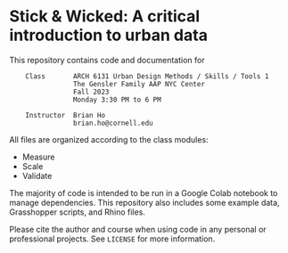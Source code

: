 # Stick & Wicked: A critical introduction to urban data
This repository contains code and documentation for

```
    Class       ARCH 6131 Urban Design Methods / Skills / Tools 1
                The Gensler Family AAP NYC Center
                Fall 2023
                Monday 3:30 PM to 6 PM

    Instructor	Brian Ho
                brian.ho@cornell.edu
```

All files are organized according to the class modules:

- Measure
- Scale
- Validate

The majority of code is intended to be run in a Google Colab notebook to manage dependencies. This repository also includes some example data, Grasshopper scripts, and Rhino files.

Please cite the author and course when using code in any personal
or professional projects. See `LICENSE` for more information.

